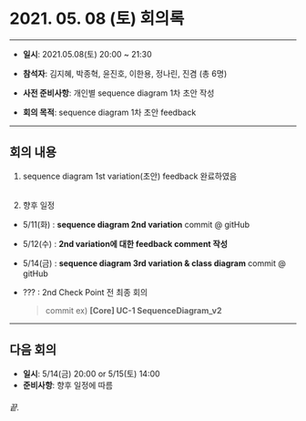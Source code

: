 # 2021. 05. 08 (토) 회의록  
___
* **일시**: 2021.05.08(토) 20:00 ~ 21:30
* **참석자**: 김지혜, 박종혁, 윤진호, 이한용, 정나린, 진겸 (총 6명)

* **사전 준비사항**: 개인별 sequence diagram 1차 초안 작성
* **회의 목적**: sequence diagram 1차 초안 feedback
___
## 회의 내용  
1. sequence diagram 1st variation(초안) feedback 완료하였음</br></br>

2. 향후 일정</br>
- 5/11(화) : **sequence diagram 2nd variation** commit @ gitHub</br>
- 5/12(수) : **2nd variation에 대한 feedback comment 작성**</br>
- 5/14(금) : **sequence diagram 3rd variation & class diagram** commit @ gitHub
- ??? : 2nd Check Point 전 최종 회의</br>

   > commit ex) **\[Core] UC-1 SequenceDiagram_v2**
___
## 다음 회의  
* **일시**: 5/14(금) 20:00 or 5/15(토) 14:00
* **준비사항**: 향후 일정에 따름
  
###### 끝.
